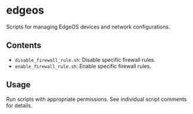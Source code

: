 # edgeos

Scripts for managing EdgeOS devices and network configurations.

## Contents
- `disable_firewall_rule.sh`: Disable specific firewall rules.
- `enable_firewall_rule.sh`: Enable specific firewall rules.

## Usage
Run scripts with appropriate permissions. See individual script comments for details.